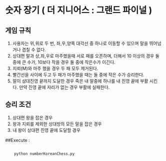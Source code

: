 # 숫자 장기 ( 더 지니어스 : 그랜드 파이널 )
## 게임 규칙
1. 사용자는 위,위로 두 번, 좌,우,양쪽 대각선 중 하나로 이동할 수 있으며 말을 뛰어넘거나 겹칠 수 없다.
2. 상대편 말과 상,좌,우로 마주했을때 서로 패를 오픈하며, 더해서 10 이상의 경우 둘 중에 큰 수가, 10보다 작을 경우 둘 중에 작은수가 이긴다.
3. 지뢰(M)와 마주 했을 경우 두 패 모두 제거된다.
4. 빨간선을 사이에 두고 두 패가 마주했을 때는 둘 중에 작은 수가 승리한다.
5. 말이 상대진영 끝까지 도달한 경우 죽은 내 말중에 하나를 내 진영 끝에 부활 시킨다. 만약 진영 끝에 자리가 없는 경우 부활에 실패한다.
## 승리 조건
1. 상대편 왕을 잡은 경우
2. 왕과 지뢰를 제외한 상대방의 모든 말을 잡은 경우
3. 내 왕이 상대편 진영 끝에 도달할 경우

##Execute : 
<pre><code>
    python numberKoreanChess.py
    
</code></pre>

